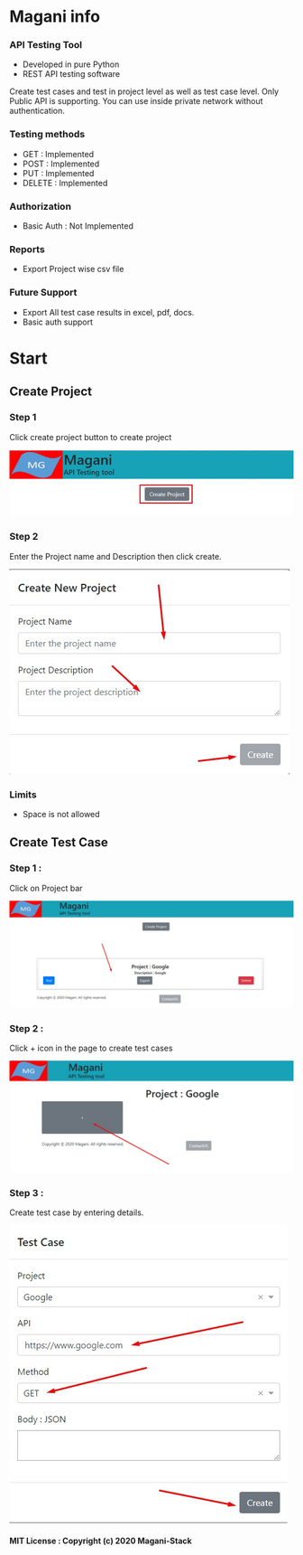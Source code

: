 # Magani info

### API Testing Tool

* Developed in pure Python
* REST API testing software


Create test cases and test in project level as well as test case level. Only Public API is supporting. You can use inside private network without authentication.


### Testing methods

* GET : Implemented
* POST : Implemented
* PUT : Implemented
* DELETE : Implemented

### Authorization 

* Basic Auth : Not Implemented


### Reports

* Export Project wise csv file 

### Future Support

* Export All test case results in excel, pdf, docs.
* Basic auth support


# Start

## Create Project

### Step 1 

Click create project button to create project

![Create Project](images/Screenshot_160.jpg)


### Step 2

Enter the Project name and Description then click create.

![Project name and Description](images/Screenshot_161.jpg)

### Limits

* Space is not allowed


## Create Test Case

### Step 1 : 

Click on Project bar 

![Project bar](images/Screenshot_163.jpg)


### Step 2 :

Click + icon in the page to create test cases

![+](images/Screenshot_164.jpg)

### Step 3 :

Create test case by entering details.

![Test Case](images/Screenshot_166.jpg)



#### MIT License : Copyright (c) 2020 Magani-Stack

